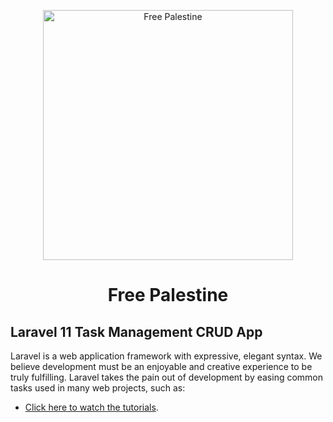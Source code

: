 <p align="center"><a href="https://laravel.com" target="_blank">
    <img src="https://upload.wikimedia.org/wikipedia/commons/thumb/3/36/Flag_of_Palestine_%283-2%29.svg/1599px-Flag_of_Palestine_%283-2%29.svg.png" width="400" alt="Free Palestine "></a></p>
<p align="center">
    <h1 align="center">Free Palestine</h1>
</p>

## Laravel 11 Task Management CRUD App

Laravel is a web application framework with expressive, elegant syntax. We believe development must be an enjoyable and creative experience to be truly fulfilling. Laravel takes the pain out of development by easing common tasks used in many web projects, such as:

- [Click here to watch the tutorials](https://youtu.be/yovEC0ojWY8).
